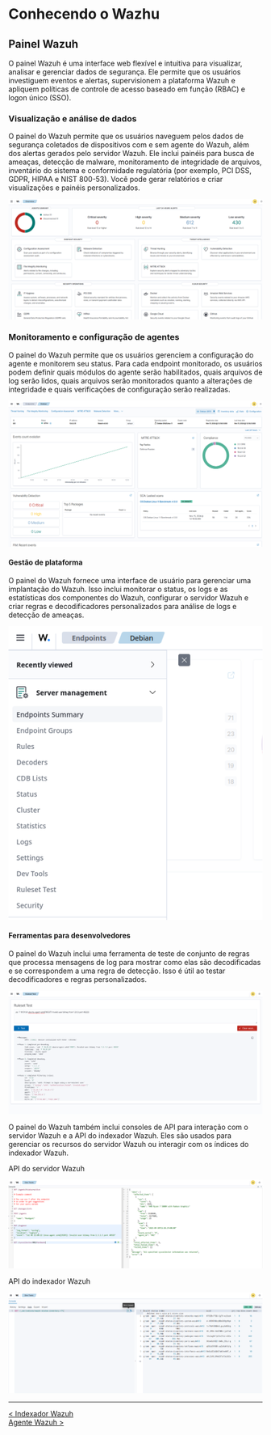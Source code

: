 # Conhecendo o Wazhu

## Painel Wazuh

O painel Wazuh é uma interface web flexível e intuitiva para visualizar, analisar e gerenciar dados de segurança. Ele permite que os usuários investiguem eventos e alertas, supervisionem a plataforma Wazuh e apliquem políticas de controle de acesso baseado em função (RBAC) e logon único (SSO).

### Visualização e análise de dados

O painel do Wazuh permite que os usuários naveguem pelos dados de segurança coletados de dispositivos com e sem agente do Wazuh, além dos alertas gerados pelo servidor Wazuh. Ele inclui painéis para busca de ameaças, detecção de malware, monitoramento de integridade de arquivos, inventário do sistema e conformidade regulatória (por exemplo, PCI DSS, GDPR, HIPAA e NIST 800-53). Você pode gerar relatórios e criar visualizações e painéis personalizados.  

![data-visualization1](Images/data-visualization1.png)

### Monitoramento e configuração de agentes

O painel do Wazuh permite que os usuários gerenciem a configuração do agente e monitorem seu status. Para cada endpoint monitorado, os usuários podem definir quais módulos do agente serão habilitados, quais arquivos de log serão lidos, quais arquivos serão monitorados quanto a alterações de integridade e quais verificações de configuração serão realizadas.  

![agents-monitoring1](Images/agents-monitoring1.png)

#### Gestão de plataforma

O painel do Wazuh fornece uma interface de usuário para gerenciar uma implantação do Wazuh. Isso inclui monitorar o status, os logs e as estatísticas dos componentes do Wazuh, configurar o servidor Wazuh e criar regras e decodificadores personalizados para análise de logs e detecção de ameaças.  

![platform-management1](Images/platform-management1.png)

#### Ferramentas para desenvolvedores

O painel do Wazuh inclui uma ferramenta de teste de conjunto de regras que processa mensagens de log para mostrar como elas são decodificadas e se correspondem a uma regra de detecção. Isso é útil ao testar decodificadores e regras personalizados.  

![ruleset-test1](Images/ruleset-test1.png)

O painel do Wazuh também inclui consoles de API para interação com o servidor Wazuh e a API do indexador Wazuh. Eles são usados ​​para gerenciar os recursos do servidor Wazuh ou interagir com os índices do indexador Wazuh.  

API do servidor Wazuh  

![server-api-console1](Images/server-api-console1.png)

API do indexador Wazuh  

![indexer-api-console1](Images/indexer-api-console1.png)
___
[< Indexador Wazuh](Wazuh_Indexer.md)  
[Agente Wazuh >](Wazuh_Agent.md)
